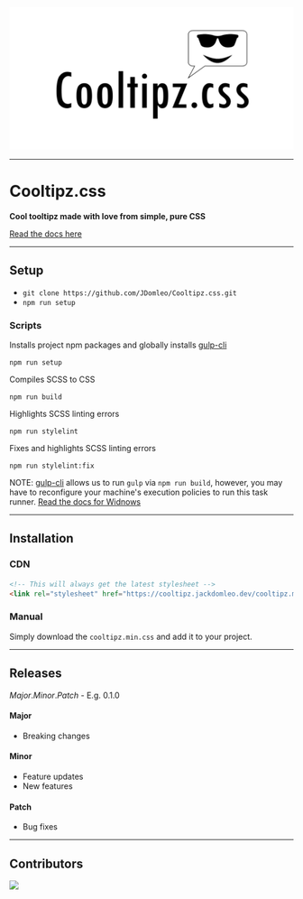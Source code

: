 ![Cooltipz.css](./logo.png)

---

# Cooltipz.css

**Cool tooltipz made with love from simple, pure CSS**

[Read the docs here](https://cooltipz.jackdomleo.dev)

---

## Setup

- `git clone https://github.com/JDomleo/Cooltipz.css.git`
- `npm run setup`

### Scripts

Installs project npm packages and globally installs [gulp-cli](https://www.npmjs.com/package/gulp-cli)
```
npm run setup
```

Compiles SCSS to CSS
```
npm run build
```

Highlights SCSS linting errors
```
npm run stylelint
```

Fixes and highlights SCSS linting errors
```
npm run stylelint:fix
```

NOTE: [gulp-cli](https://www.npmjs.com/package/gulp-cli) allows us to run `gulp` via `npm run build`, however, you may have to reconfigure your machine's execution policies to run this task runner. [Read the docs for Widnows](https://docs.microsoft.com/en-gb/powershell/module/microsoft.powershell.core/about/about_execution_policies?view=powershell-7)

---

## Installation

### CDN

```html
<!-- This will always get the latest stylesheet -->
<link rel="stylesheet" href="https://cooltipz.jackdomleo.dev/cooltipz.min.css" />>
```

### Manual

Simply download the `cooltipz.min.css` and add it to your project.

---

## Releases

_Major_._Minor_._Patch_ - E.g. 0.1.0

#### Major
- Breaking changes

#### Minor
- Feature updates
- New features

#### Patch
- Bug fixes

---

## Contributors

<a href="https://github.com/JDomleo/Cooltipz.css/graphs/contributors">
  <img src="https://contributors-img.web.app/image?repo=JDomleo/Cooltipz.css" />
</a>